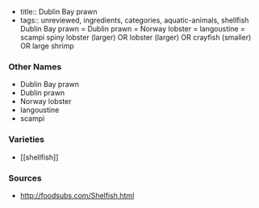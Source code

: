 - title:: Dublin Bay prawn
- tags:: unreviewed, ingredients, categories, aquatic-animals, shellfish
Dublin Bay prawn = Dublin prawn = Norway lobster = langoustine = scampi spiny lobster (larger) OR lobster (larger) OR crayfish (smaller) OR large shrimp

### Other Names

* Dublin Bay prawn
* Dublin prawn
* Norway lobster
* langoustine
* scampi

### Varieties

* [[shellfish]]

### Sources
* http://foodsubs.com/Shelfish.html
